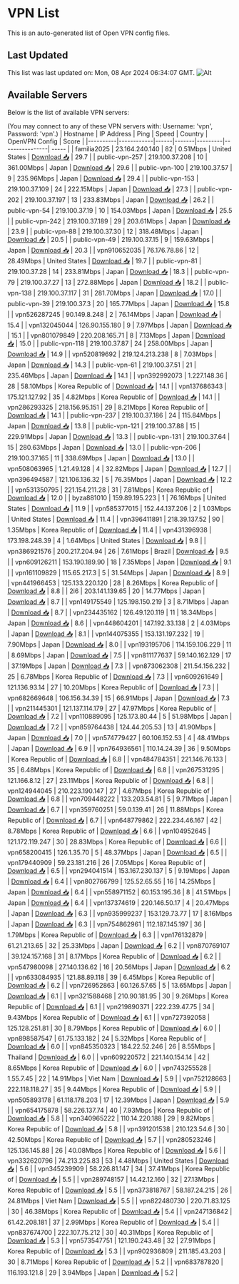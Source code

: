 # VPN List

This is an auto-generated list of Open VPN config files.

## Last Updated

This list was last updated on: Mon, 08 Apr 2024 06:34:07 GMT.
![Alt](https://repobeats.axiom.co/api/embed/186b98318ef1479477931607c1ad7d823f12451f.svg "Repobeats analytics image")

## Available Servers

Below is the list of available VPN servers:

(You may connect to any of these VPN servers with: Username: 'vpn', Password: 'vpn'.)
| Hostname | IP Address | Ping | Speed | Country | OpenVPN Config | Score |
|----------|------------|------|-------|---------|----------------| ----- |
| familia2025 | 23.164.240.140 | 82 | 0.51Mbps | United States | [Download 📥](./configs/server_0_US.ovpn) | 29.7 |
| public-vpn-257 | 219.100.37.208 | 10 | 361.00Mbps | Japan | [Download 📥](./configs/server_1_JP.ovpn) | 29.6 |
| public-vpn-100 | 219.100.37.57 | 9 | 235.96Mbps | Japan | [Download 📥](./configs/server_2_JP.ovpn) | 29.4 |
| public-vpn-153 | 219.100.37.109 | 24 | 222.15Mbps | Japan | [Download 📥](./configs/server_3_JP.ovpn) | 27.3 |
| public-vpn-202 | 219.100.37.197 | 13 | 233.83Mbps | Japan | [Download 📥](./configs/server_4_JP.ovpn) | 26.2 |
| public-vpn-54 | 219.100.37.19 | 10 | 154.03Mbps | Japan | [Download 📥](./configs/server_5_JP.ovpn) | 25.5 |
| public-vpn-242 | 219.100.37.189 | 29 | 203.61Mbps | Japan | [Download 📥](./configs/server_6_JP.ovpn) | 23.9 |
| public-vpn-88 | 219.100.37.30 | 12 | 318.48Mbps | Japan | [Download 📥](./configs/server_7_JP.ovpn) | 20.5 |
| public-vpn-49 | 219.100.37.15 | 9 | 159.63Mbps | Japan | [Download 📥](./configs/server_8_JP.ovpn) | 20.3 |
| vpn910652035 | 76.176.78.86 | 12 | 28.49Mbps | United States | [Download 📥](./configs/server_9_US.ovpn) | 19.7 |
| public-vpn-81 | 219.100.37.28 | 14 | 233.81Mbps | Japan | [Download 📥](./configs/server_10_JP.ovpn) | 18.3 |
| public-vpn-79 | 219.100.37.27 | 13 | 272.88Mbps | Japan | [Download 📥](./configs/server_11_JP.ovpn) | 18.2 |
| public-vpn-138 | 219.100.37.117 | 31 | 281.70Mbps | Japan | [Download 📥](./configs/server_12_JP.ovpn) | 17.0 |
| public-vpn-39 | 219.100.37.3 | 20 | 165.77Mbps | Japan | [Download 📥](./configs/server_13_JP.ovpn) | 15.8 |
| vpn526287245 | 90.149.8.248 | 2 | 76.14Mbps | Japan | [Download 📥](./configs/server_14_JP.ovpn) | 15.4 |
| vpn132045044 | 126.90.155.180 | 9 | 7.97Mbps | Japan | [Download 📥](./configs/server_15_JP.ovpn) | 15.1 |
| vpn801079849 | 220.208.165.71 | 8 | 7.13Mbps | Japan | [Download 📥](./configs/server_16_JP.ovpn) | 15.0 |
| public-vpn-118 | 219.100.37.87 | 24 | 258.00Mbps | Japan | [Download 📥](./configs/server_17_JP.ovpn) | 14.9 |
| vpn520819692 | 219.124.213.238 | 8 | 7.03Mbps | Japan | [Download 📥](./configs/server_18_JP.ovpn) | 14.3 |
| public-vpn-61 | 219.100.37.51 | 21 | 235.46Mbps | Japan | [Download 📥](./configs/server_19_JP.ovpn) | 14.1 |
| vpn392992073 | 1.227.148.36 | 28 | 58.10Mbps | Korea Republic of | [Download 📥](./configs/server_20_KR.ovpn) | 14.1 |
| vpn137686343 | 175.121.127.92 | 35 | 4.82Mbps | Korea Republic of | [Download 📥](./configs/server_21_KR.ovpn) | 14.1 |
| vpn286293325 | 218.156.95.151 | 29 | 8.21Mbps | Korea Republic of | [Download 📥](./configs/server_22_KR.ovpn) | 14.1 |
| public-vpn-237 | 219.100.37.186 | 24 | 115.84Mbps | Japan | [Download 📥](./configs/server_23_JP.ovpn) | 13.8 |
| public-vpn-121 | 219.100.37.88 | 15 | 229.91Mbps | Japan | [Download 📥](./configs/server_24_JP.ovpn) | 13.3 |
| public-vpn-131 | 219.100.37.64 | 15 | 280.63Mbps | Japan | [Download 📥](./configs/server_25_JP.ovpn) | 13.0 |
| public-vpn-206 | 219.100.37.165 | 11 | 338.69Mbps | Japan | [Download 📥](./configs/server_26_JP.ovpn) | 13.0 |
| vpn508063965 | 1.21.49.128 | 4 | 32.82Mbps | Japan | [Download 📥](./configs/server_27_JP.ovpn) | 12.7 |
| vpn396494587 | 121.106.136.32 | 5 | 76.35Mbps | Japan | [Download 📥](./configs/server_28_JP.ovpn) | 12.2 |
| vpn531350795 | 221.154.211.28 | 31 | 7.81Mbps | Korea Republic of | [Download 📥](./configs/server_29_KR.ovpn) | 12.0 |
| byza881010 | 159.89.195.223 | 1 | 76.16Mbps | United States | [Download 📥](./configs/server_30_US.ovpn) | 11.9 |
| vpn585377015 | 152.44.137.206 | 2 | 1.03Mbps | United States | [Download 📥](./configs/server_31_US.ovpn) | 11.4 |
| vpn396411891 | 218.39.137.52 | 90 | 1.35Mbps | Korea Republic of | [Download 📥](./configs/server_32_KR.ovpn) | 11.4 |
| vpn431396938 | 173.198.248.39 | 4 | 1.64Mbps | United States | [Download 📥](./configs/server_33_US.ovpn) | 9.8 |
| vpn386921576 | 200.217.204.94 | 26 | 7.61Mbps | Brazil | [Download 📥](./configs/server_34_BR.ovpn) | 9.5 |
| vpn609126211 | 153.190.189.90 | 18 | 7.35Mbps | Japan | [Download 📥](./configs/server_35_JP.ovpn) | 9.1 |
| vpn161109829 | 115.65.217.3 | 5 | 31.54Mbps | Japan | [Download 📥](./configs/server_36_JP.ovpn) | 8.9 |
| vpn441966453 | 125.133.220.120 | 28 | 8.26Mbps | Korea Republic of | [Download 📥](./configs/server_37_KR.ovpn) | 8.8 |
| 2i6 | 203.141.139.65 | 20 | 14.77Mbps | Japan | [Download 📥](./configs/server_38_JP.ovpn) | 8.7 |
| vpn149175549 | 125.198.150.219 | 3 | 8.71Mbps | Japan | [Download 📥](./configs/server_39_JP.ovpn) | 8.7 |
| vpn234435162 | 126.49.120.119 | 11 | 18.34Mbps | Japan | [Download 📥](./configs/server_40_JP.ovpn) | 8.6 |
| vpn448604201 | 147.192.33.138 | 2 | 4.03Mbps | Japan | [Download 📥](./configs/server_41_JP.ovpn) | 8.1 |
| vpn144075355 | 153.131.197.232 | 19 | 7.90Mbps | Japan | [Download 📥](./configs/server_42_JP.ovpn) | 8.0 |
| vpn193195706 | 114.159.106.229 | 11 | 8.69Mbps | Japan | [Download 📥](./configs/server_43_JP.ovpn) | 7.5 |
| vpn811177637 | 59.140.162.129 | 17 | 37.19Mbps | Japan | [Download 📥](./configs/server_44_JP.ovpn) | 7.3 |
| vpn873062308 | 211.54.156.232 | 25 | 6.78Mbps | Korea Republic of | [Download 📥](./configs/server_45_KR.ovpn) | 7.3 |
| vpn609261649 | 121.136.93.14 | 27 | 10.20Mbps | Korea Republic of | [Download 📥](./configs/server_46_KR.ovpn) | 7.3 |
| vpn682669648 | 106.156.34.39 | 15 | 66.91Mbps | Japan | [Download 📥](./configs/server_47_JP.ovpn) | 7.3 |
| vpn211445301 | 121.137.114.179 | 27 | 47.97Mbps | Korea Republic of | [Download 📥](./configs/server_48_KR.ovpn) | 7.2 |
| vpn110889095 | 125.173.80.44 | 5 | 51.98Mbps | Japan | [Download 📥](./configs/server_49_JP.ovpn) | 7.2 |
| vpn859764438 | 124.44.205.53 | 13 | 41.90Mbps | Japan | [Download 📥](./configs/server_50_JP.ovpn) | 7.0 |
| vpn574779427 | 60.106.152.53 | 4 | 48.41Mbps | Japan | [Download 📥](./configs/server_51_JP.ovpn) | 6.9 |
| vpn764936561 | 110.14.24.39 | 36 | 9.50Mbps | Korea Republic of | [Download 📥](./configs/server_52_KR.ovpn) | 6.8 |
| vpn484784351 | 221.146.76.133 | 35 | 6.48Mbps | Korea Republic of | [Download 📥](./configs/server_53_KR.ovpn) | 6.8 |
| vpn267531295 | 121.166.8.12 | 27 | 23.11Mbps | Korea Republic of | [Download 📥](./configs/server_54_KR.ovpn) | 6.8 |
| vpn124944045 | 210.223.190.147 | 27 | 4.67Mbps | Korea Republic of | [Download 📥](./configs/server_55_KR.ovpn) | 6.8 |
| vpn709448222 | 133.203.54.81 | 5 | 9.71Mbps | Japan | [Download 📥](./configs/server_56_JP.ovpn) | 6.7 |
| vpn359760251 | 59.0.139.41 | 26 | 11.88Mbps | Korea Republic of | [Download 📥](./configs/server_57_KR.ovpn) | 6.7 |
| vpn648779862 | 222.234.46.167 | 42 | 8.78Mbps | Korea Republic of | [Download 📥](./configs/server_58_KR.ovpn) | 6.6 |
| vpn104952645 | 121.172.119.247 | 30 | 28.83Mbps | Korea Republic of | [Download 📥](./configs/server_59_KR.ovpn) | 6.6 |
| vpn658200415 | 126.1.35.70 | 5 | 48.37Mbps | Japan | [Download 📥](./configs/server_60_JP.ovpn) | 6.5 |
| vpn179440909 | 59.23.181.216 | 26 | 7.05Mbps | Korea Republic of | [Download 📥](./configs/server_61_KR.ovpn) | 6.5 |
| vpn294041514 | 153.167.230.137 | 5 | 9.19Mbps | Japan | [Download 📥](./configs/server_62_JP.ovpn) | 6.4 |
| vpn802766799 | 125.52.65.55 | 16 | 14.25Mbps | Japan | [Download 📥](./configs/server_63_JP.ovpn) | 6.4 |
| vpn558971152 | 60.153.195.36 | 8 | 41.51Mbps | Japan | [Download 📥](./configs/server_64_JP.ovpn) | 6.4 |
| vpn137374619 | 220.146.50.17 | 4 | 20.47Mbps | Japan | [Download 📥](./configs/server_65_JP.ovpn) | 6.3 |
| vpn935999237 | 153.129.73.77 | 17 | 8.16Mbps | Japan | [Download 📥](./configs/server_66_JP.ovpn) | 6.3 |
| vpn754862961 | 112.187.145.197 | 36 | 1.79Mbps | Korea Republic of | [Download 📥](./configs/server_67_KR.ovpn) | 6.3 |
| vpn176132879 | 61.21.213.65 | 32 | 25.33Mbps | Japan | [Download 📥](./configs/server_68_JP.ovpn) | 6.2 |
| vpn870769107 | 39.124.157.168 | 31 | 8.17Mbps | Korea Republic of | [Download 📥](./configs/server_69_KR.ovpn) | 6.2 |
| vpn547980098 | 27.140.136.62 | 16 | 20.56Mbps | Japan | [Download 📥](./configs/server_70_JP.ovpn) | 6.2 |
| vpn633084935 | 121.88.89.118 | 39 | 6.45Mbps | Korea Republic of | [Download 📥](./configs/server_71_KR.ovpn) | 6.2 |
| vpn726952863 | 60.126.57.65 | 5 | 13.65Mbps | Japan | [Download 📥](./configs/server_72_JP.ovpn) | 6.1 |
| vpn321588468 | 210.90.181.95 | 30 | 9.26Mbps | Korea Republic of | [Download 📥](./configs/server_73_KR.ovpn) | 6.1 |
| vpn219890371 | 222.239.47.75 | 34 | 9.43Mbps | Korea Republic of | [Download 📥](./configs/server_74_KR.ovpn) | 6.1 |
| vpn727392058 | 125.128.251.81 | 30 | 8.79Mbps | Korea Republic of | [Download 📥](./configs/server_75_KR.ovpn) | 6.0 |
| vpn898587547 | 61.75.133.182 | 24 | 5.32Mbps | Korea Republic of | [Download 📥](./configs/server_76_KR.ovpn) | 6.0 |
| vpn845350323 | 184.22.52.246 | 26 | 8.55Mbps | Thailand | [Download 📥](./configs/server_77_TH.ovpn) | 6.0 |
| vpn609220572 | 221.140.154.14 | 42 | 8.65Mbps | Korea Republic of | [Download 📥](./configs/server_78_KR.ovpn) | 6.0 |
| vpn743255528 | 1.55.7.45 | 22 | 14.91Mbps | Viet Nam | [Download 📥](./configs/server_79_VN.ovpn) | 5.9 |
| vpn752128663 | 222.118.118.27 | 35 | 9.44Mbps | Korea Republic of | [Download 📥](./configs/server_80_KR.ovpn) | 5.9 |
| vpn505893178 | 61.118.178.203 | 17 | 12.39Mbps | Japan | [Download 📥](./configs/server_81_JP.ovpn) | 5.9 |
| vpn654175878 | 58.226.137.74 | 40 | 7.93Mbps | Korea Republic of | [Download 📥](./configs/server_82_KR.ovpn) | 5.8 |
| vpn340965222 | 110.14.220.188 | 29 | 9.82Mbps | Korea Republic of | [Download 📥](./configs/server_83_KR.ovpn) | 5.8 |
| vpn391201538 | 210.123.54.6 | 30 | 42.50Mbps | Korea Republic of | [Download 📥](./configs/server_84_KR.ovpn) | 5.7 |
| vpn280523246 | 125.136.145.88 | 26 | 40.08Mbps | Korea Republic of | [Download 📥](./configs/server_85_KR.ovpn) | 5.6 |
| vpn332620796 | 74.213.225.83 | 53 | 4.48Mbps | United States | [Download 📥](./configs/server_86_US.ovpn) | 5.6 |
| vpn345239909 | 58.226.81.147 | 34 | 37.41Mbps | Korea Republic of | [Download 📥](./configs/server_87_KR.ovpn) | 5.5 |
| vpn289748157 | 14.42.12.160 | 32 | 27.13Mbps | Korea Republic of | [Download 📥](./configs/server_88_KR.ovpn) | 5.5 |
| vpn373818767 | 58.187.24.215 | 26 | 24.81Mbps | Viet Nam | [Download 📥](./configs/server_89_VN.ovpn) | 5.5 |
| vpn822480730 | 220.71.83.125 | 30 | 46.38Mbps | Korea Republic of | [Download 📥](./configs/server_90_KR.ovpn) | 5.4 |
| vpn247136842 | 61.42.208.181 | 37 | 2.99Mbps | Korea Republic of | [Download 📥](./configs/server_91_KR.ovpn) | 5.4 |
| vpn837674700 | 222.107.75.212 | 30 | 40.31Mbps | Korea Republic of | [Download 📥](./configs/server_92_KR.ovpn) | 5.3 |
| vpn573547751 | 121.190.243.48 | 32 | 27.91Mbps | Korea Republic of | [Download 📥](./configs/server_93_KR.ovpn) | 5.3 |
| vpn902936809 | 211.185.43.203 | 30 | 8.71Mbps | Korea Republic of | [Download 📥](./configs/server_94_KR.ovpn) | 5.2 |
| vpn683787820 | 116.193.121.8 | 29 | 3.94Mbps | Japan | [Download 📥](./configs/server_95_JP.ovpn) | 5.2 |
